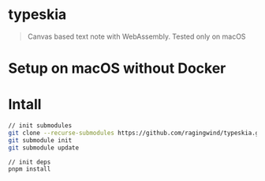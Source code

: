 # typeskia

> Canvas based text note with WebAssembly. Tested only on macOS

# Setup on macOS without Docker

# Intall

```sh
// init submodules
git clone --recurse-submodules https://github.com/ragingwind/typeskia.git
git submodule init
git submodule update

// init deps
pnpm install
```
